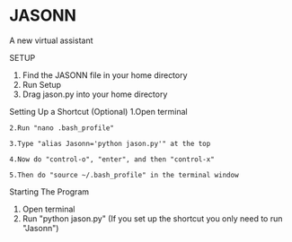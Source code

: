 # JASONN
A new virtual assistant

SETUP
  1. Find the JASONN file in your home directory
  2. Run Setup
  3. Drag jason.py into your home directory
  
Setting Up a Shortcut (Optional)
    1.Open terminal
  
    2.Run "nano .bash_profile"
  
    3.Type "alias Jasonn='python jason.py'" at the top
  
    4.Now do "control-o", "enter", and then "control-x"
  
    5.Then do "source ~/.bash_profile" in the terminal window

Starting The Program
  1. Open terminal
  2. Run "python jason.py"
  (If you set up the shortcut you only need to run "Jasonn")
  

